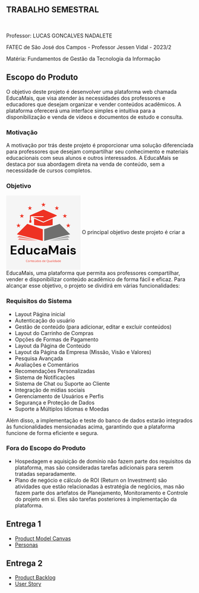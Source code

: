 ## TRABALHO SEMESTRAL 
<br>
<p>Professor: LUCAS GONCALVES NADALETE</p>
<p>FATEC de São José dos Campos - Professor Jessen Vidal - 2023/2</p>
<p>Matéria: Fundamentos de Gestão da Tecnologia da Informação</p>

## Escopo do Produto
O objetivo deste projeto é desenvolver uma plataforma web chamada EducaMais, que visa atender às necessidades dos professores e educadores que desejam organizar e vender conteúdos acadêmicos. A plataforma oferecerá uma interface simples e intuitiva para a disponibilização e venda de vídeos e documentos de estudo e consulta.

### Motivação
A motivação por trás deste projeto é proporcionar uma solução diferenciada para professores que desejam compartilhar seu conhecimento e materiais educacionais com seus alunos e outros interessados. A EducaMais se destaca por sua abordagem direta na venda de conteúdo, sem a necessidade de cursos completos.

### Objetivo
<img src="https://github.com/DanielaMeirelles/trabalho_semestral_FGTI/blob/main/642b3279307d4d0ea11d95da3eaa8e5b.png" align="center"/>
O principal objetivo deste projeto é criar a EducaMais, uma plataforma que permita aos professores compartilhar, vender e disponibilizar conteúdo acadêmico de forma fácil e eficaz. Para alcançar esse objetivo, o projeto se dividirá em várias funcionalidades:

### Requisitos do Sistema
- Layout Página inicial
- Autenticação do usuário
- Gestão de conteúdo (para adicionar, editar e excluir conteúdos)
- Layout do Carrinho de Compras
- Opções de Formas de Pagamento
- Layout da Página de Conteúdo
- Layout da Página da Empresa (Missão, Visão e Valores)
- Pesquisa Avançada
- Avaliações e Comentários
- Recomendações Personalizadas
- Sistema de Notificações
- Sistema de Chat ou Suporte ao Cliente
- Integração de mídias sociais
- Gerenciamento de Usuários e Perfis
- Segurança e Proteção de Dados
- Suporte a Múltiplos Idiomas e Moedas

Além disso, a implementação e teste do banco de dados estarão integrados às funcionalidades mensionadas acima, garantindo que a plataforma funcione de forma eficiente e segura.

### Fora do Escopo do Produto
- Hospedagem e aquisição de domínio não fazem parte dos requisitos da plataforma, mas são consideradas tarefas adicionais para serem tratadas separadamente.
- Plano de negócio e cálculo de ROI (Return on Investment) são atividades que estão relacionadas à estratégia de negócios, mas não fazem parte dos artefatos de Planejamento, Monitoramento e Controle do projeto em si. Eles são tarefas posteriores à implementação da plataforma.

## Entrega 1

- <a href="https://github.com/DanielaMeirelles/trabalho_semestral_FGTI/tree/main/Canvas">Product Model Canvas</a>
- <a href="https://github.com/DanielaMeirelles/trabalho_semestral_FGTI/tree/main/Persona">Personas</a>

## Entrega 2

- <a href="">Product Backlog</a>
- <a href="">User Story</a>